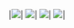 
|<img src="https://img.shields.io/badge/Android-3DDC84?style=for-the-badge&logo=android&logoColor=white"/>|
<img src="https://img.shields.io/badge/Kotlin-0095D5?&style=for-the-badge&logo=kotlin&logoColor=white"/>|
<img src="https://img.shields.io/badge/Java-ED8B00?style=for-the-badge&logo=java&logoColor=white"/>|
<img src="https://img.shields.io/badge/Spring-6DB33F?style=for-the-badge&logo=spring&logoColor=white"/>|


<!---
andre-marcelino/andre-marcelino is a ✨ special ✨ repository because its `README.md` (this file) appears on your GitHub profile.
You can click the Preview link to take a look at your changes.
--->
